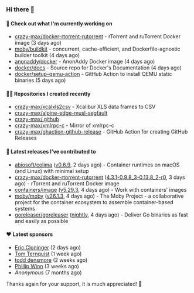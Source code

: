 ### Hi there 👋

#### 👷 Check out what I'm currently working on

- [crazy-max/docker-rtorrent-rutorrent](https://github.com/crazy-max/docker-rtorrent-rutorrent) - rTorrent and ruTorrent Docker image (3 days ago)
- [moby/buildkit](https://github.com/moby/buildkit) - concurrent, cache-efficient, and Dockerfile-agnostic builder toolkit (4 days ago)
- [anonaddy/docker](https://github.com/anonaddy/docker) - AnonAddy Docker image (4 days ago)
- [docker/docs](https://github.com/docker/docs) - Source repo for Docker&#39;s Documentation (4 days ago)
- [docker/setup-qemu-action](https://github.com/docker/setup-qemu-action) - GitHub Action to install QEMU static binaries (5 days ago)

#### 👨‍💻 Repositories I created recently

- [crazy-max/xcalxls2csv](https://github.com/crazy-max/xcalxls2csv) - Xcalibur XLS data frames to CSV
- [crazy-max/alpine-edge-musl-segfault](https://github.com/crazy-max/alpine-edge-musl-segfault)
- [crazy-max/.github](https://github.com/crazy-max/.github)
- [crazy-max/xmlrpc-c](https://github.com/crazy-max/xmlrpc-c) - Mirror of xmlrpc-c
- [crazy-max/ghaction-github-release](https://github.com/crazy-max/ghaction-github-release) - GitHub Action for creating GitHub Releases

#### 🚀 Latest releases I've contributed to

- [abiosoft/colima](https://github.com/abiosoft/colima) ([v0.6.9](https://github.com/abiosoft/colima/releases/tag/v0.6.9), 2 days ago) - Container runtimes on macOS (and Linux) with minimal setup
- [crazy-max/docker-rtorrent-rutorrent](https://github.com/crazy-max/docker-rtorrent-rutorrent) ([4.3.1-0.9.8_3-0.13.8_2-r0](https://github.com/crazy-max/docker-rtorrent-rutorrent/releases/tag/4.3.1-0.9.8_3-0.13.8_2-r0), 3 days ago) - rTorrent and ruTorrent Docker image
- [containers/image](https://github.com/containers/image) ([v5.29.3](https://github.com/containers/image/releases/tag/v5.29.3), 4 days ago) - Work with containers&#39; images
- [moby/moby](https://github.com/moby/moby) ([v26.1.3](https://github.com/moby/moby/releases/tag/v26.1.3), 4 days ago) - The Moby Project - a collaborative project for the container ecosystem to assemble container-based systems
- [goreleaser/goreleaser](https://github.com/goreleaser/goreleaser) ([nightly](https://github.com/goreleaser/goreleaser/releases/tag/nightly), 4 days ago) - Deliver Go binaries as fast and easily as possible

#### ❤️ Latest sponsors
- [Eric Cloninger](https://github.com/ehcloninger) (2 days ago)
- [Tom Ternquist](https://github.com/tternquist) (1 week ago)
- [todd densmore](https://github.com/tdensmore) (2 weeks ago)
- [Phillip Winn](https://github.com/pwinnski) (3 weeks ago)
- _Anonymous_ (7 months ago)

Thanks again for your support, it is much appreciated! 🙏
